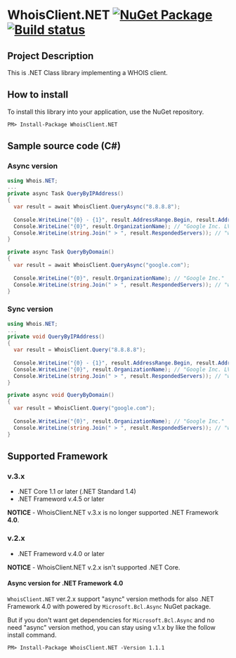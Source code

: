 # WhoisClient.NET [![NuGet Package](https://img.shields.io/nuget/v/WhoisClient.NET.svg)](https://www.nuget.org/packages/WhoisClient.NET/) [![Build status](https://ci.appveyor.com/api/projects/status/lufktg9k1i5khpqp?svg=true)](https://ci.appveyor.com/project/jsakamoto/whoisclient-net)

## Project Description

This is .NET Class library implementing a WHOIS client.

## How to install

To install this library into your application, use the NuGet repository.

```
PM> Install-Package WhoisClient.NET
```

## Sample source code (C#)

### Async version

```csharp
using Whois.NET;
...
private async Task QueryByIPAddress()
{
  var result = await WhoisClient.QueryAsync("8.8.8.8");
  
  Console.WriteLine("{0} - {1}", result.AddressRange.Begin, result.AddressRange.End); // "8.8.8.0 - 8.8.8.255"
  Console.WriteLine("{0}", result.OrganizationName); // "Google Inc. LVLT-GOGL-8-8-8 (NET-8-8-8-0-1)"
  Console.WriteLine(string.Join(" > ", result.RespondedServers)); // "whois.iana.org > whois.arin.net" 
}

private async Task QueryByDomain()
{
  var result = await WhoisClient.QueryAsync("google.com");
  
  Console.WriteLine("{0}", result.OrganizationName); // "Google Inc."
  Console.WriteLine(string.Join(" > ", result.RespondedServers)); // "whois.iana.org > whois.verisign-grs.com > whois.markmonitor.com" 
}
```

### Sync version

```csharp
using Whois.NET;
...
private void QueryByIPAddress()
{
  var result = WhoisClient.Query("8.8.8.8");
  
  Console.WriteLine("{0} - {1}", result.AddressRange.Begin, result.AddressRange.End); // "8.8.8.0 - 8.8.8.255"
  Console.WriteLine("{0}", result.OrganizationName); // "Google Inc. LVLT-GOGL-8-8-8 (NET-8-8-8-0-1)"
  Console.WriteLine(string.Join(" > ", result.RespondedServers)); // "whois.iana.org > whois.arin.net" 
}

private async void QueryByDomain()
{
  var result = WhoisClient.Query("google.com");
  
  Console.WriteLine("{0}", result.OrganizationName); // "Google Inc."
  Console.WriteLine(string.Join(" > ", result.RespondedServers)); // "whois.iana.org > whois.verisign-grs.com > whois.markmonitor.com" 
}
```

## Supported Framework

### v.3.x

- .NET Core 1.1 or later (.NET Standard 1.4)
- .NET Frameword v.4.5 or later

**NOTICE** - WhoisClient.NET v.3.x is no longer supported .NET Framework **4.0**.

### v.2.x

- .NET Frameword v.4.0 or later

**NOTICE** - WhoisClient.NET v.2.x isn't supported .NET Core.

#### Async version for .NET Framework 4.0

`WhoisClient.NET` ver.2.x support "async" version methods for also .NET Framework 4.0 with powered by `Microsoft.Bcl.Async` NuGet package.

But if you don't want get dependencies for `Microsoft.Bcl.Async` and no need "async" version method, you can stay using v.1.x by like the follow install command.

```
PM> Install-Package WhoisClient.NET -Version 1.1.1
```
